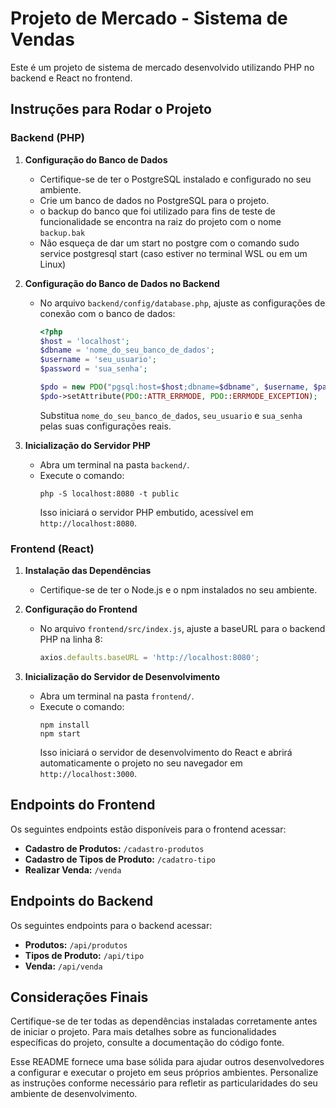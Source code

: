 # Projeto de Mercado - Sistema de Vendas

Este é um projeto de sistema de mercado desenvolvido utilizando PHP no backend e React no frontend.

## Instruções para Rodar o Projeto

### Backend (PHP)

1. **Configuração do Banco de Dados**
   - Certifique-se de ter o PostgreSQL instalado e configurado no seu ambiente.
   - Crie um banco de dados no PostgreSQL para o projeto.
   - o backup do banco que foi utilizado para fins de teste de funcionalidade se encontra na raiz do projeto com o nome `backup.bak`
   - Não esqueça de dar um start no postgre com o comando sudo service postgresql start (caso estiver no terminal WSL ou em um Linux)

2. **Configuração do Banco de Dados no Backend**
   - No arquivo `backend/config/database.php`, ajuste as configurações de conexão com o banco de dados:
     ```php
     <?php
     $host = 'localhost';
     $dbname = 'nome_do_seu_banco_de_dados';
     $username = 'seu_usuario';
     $password = 'sua_senha';
     
     $pdo = new PDO("pgsql:host=$host;dbname=$dbname", $username, $password);
     $pdo->setAttribute(PDO::ATTR_ERRMODE, PDO::ERRMODE_EXCEPTION);
     ```
     Substitua `nome_do_seu_banco_de_dados`, `seu_usuario` e `sua_senha` pelas suas configurações reais.

3. **Inicialização do Servidor PHP**
   - Abra um terminal na pasta `backend/`.
   - Execute o comando:
     ```
     php -S localhost:8080 -t public
     ```
     Isso iniciará o servidor PHP embutido, acessível em `http://localhost:8080`.

### Frontend (React)

1. **Instalação das Dependências**
   - Certifique-se de ter o Node.js e o npm instalados no seu ambiente.

2. **Configuração do Frontend**
   - No arquivo `frontend/src/index.js`, ajuste a baseURL para o backend PHP na linha 8:
     ```javascript
     axios.defaults.baseURL = 'http://localhost:8080';
     ```

3. **Inicialização do Servidor de Desenvolvimento**
   - Abra um terminal na pasta `frontend/`.
   - Execute o comando:
     ```
     npm install
     npm start
     ```
     Isso iniciará o servidor de desenvolvimento do React e abrirá automaticamente o projeto no seu navegador em `http://localhost:3000`.

## Endpoints do Frontend

Os seguintes endpoints estão disponíveis para o frontend acessar:

- **Cadastro de Produtos:** `/cadastro-produtos`
- **Cadastro de Tipos de Produto:** `/cadatro-tipo`
- **Realizar Venda:** `/venda`

## Endpoints do Backend

Os seguintes endpoints para o backend acessar:

- **Produtos:** `/api/produtos`
- **Tipos de Produto:** `/api/tipo`
- **Venda:** `/api/venda`

## Considerações Finais

Certifique-se de ter todas as dependências instaladas corretamente antes de iniciar o projeto. Para mais detalhes sobre as funcionalidades específicas do projeto, consulte a documentação do código fonte.

Esse README fornece uma base sólida para ajudar outros desenvolvedores a configurar e executar o projeto em seus próprios ambientes. Personalize as instruções conforme necessário para refletir as particularidades do seu ambiente de desenvolvimento.
